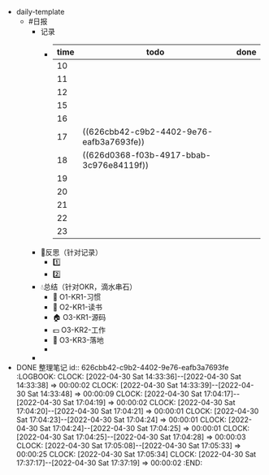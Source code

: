 - daily-template
	- #日报
		- 记录
			- |time|todo|done|
			  |--|--|--|
			  |10|||
			  |11|||
			  |12|||
			  |15|||
			  |16|||
			  |17|((626cbb42-c9b2-4402-9e76-eafb3a7693fe))||
			  |18|((626d0368-f03b-4917-bbab-3c976e84119f))||
			  |19|||
			  |20|||
			  |21|||
			  |22|||
			  |23|||
		- 🌂反思（针对记录）
			- 1️⃣
			- 2️⃣
		- 💧总结（针对OKR，滴水串石）
			- 🐶 O1-KR1-习惯
			- 📖 O2-KR1-读书
			- 🏠 O3-KR1-源码
			- 💵 O3-KR2-工作
			- 🏃 O3-KR3-落地
			-
		-
- DONE 整理笔记
  id:: 626cbb42-c9b2-4402-9e76-eafb3a7693fe
  :LOGBOOK:
  CLOCK: [2022-04-30 Sat 14:33:36]--[2022-04-30 Sat 14:33:38] =>  00:00:02
  CLOCK: [2022-04-30 Sat 14:33:39]--[2022-04-30 Sat 14:33:48] =>  00:00:09
  CLOCK: [2022-04-30 Sat 17:04:17]--[2022-04-30 Sat 17:04:19] =>  00:00:02
  CLOCK: [2022-04-30 Sat 17:04:20]--[2022-04-30 Sat 17:04:21] =>  00:00:01
  CLOCK: [2022-04-30 Sat 17:04:23]--[2022-04-30 Sat 17:04:24] =>  00:00:01
  CLOCK: [2022-04-30 Sat 17:04:24]--[2022-04-30 Sat 17:04:25] =>  00:00:01
  CLOCK: [2022-04-30 Sat 17:04:25]--[2022-04-30 Sat 17:04:28] =>  00:00:03
  CLOCK: [2022-04-30 Sat 17:05:08]--[2022-04-30 Sat 17:05:33] =>  00:00:25
  CLOCK: [2022-04-30 Sat 17:05:34]
  CLOCK: [2022-04-30 Sat 17:37:17]--[2022-04-30 Sat 17:37:19] =>  00:00:02
  :END: